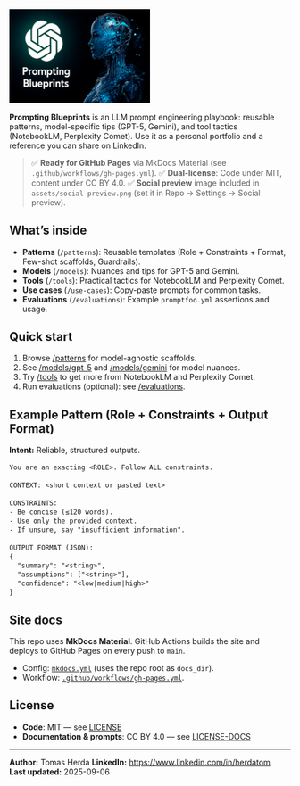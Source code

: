 <img src="assets/prompting_blueprints_herda.png" alt="Prompting Blueprints" width="50%">

**Prompting Blueprints** is an LLM prompt engineering playbook: reusable patterns, model-specific tips (GPT-5, Gemini), and tool tactics (NotebookLM, Perplexity Comet).
Use it as a personal portfolio and a reference you can share on LinkedIn.

> ✅ **Ready for GitHub Pages** via MkDocs Material (see `.github/workflows/gh-pages.yml`).
> ✅ **Dual-license**: Code under MIT, content under CC BY 4.0.
> ✅ **Social preview** image included in `assets/social-preview.png` (set it in Repo → Settings → Social preview).

## What’s inside
- **Patterns** (`/patterns`): Reusable templates (Role + Constraints + Format, Few-shot scaffolds, Guardrails).
- **Models** (`/models`): Nuances and tips for GPT-5 and Gemini.
- **Tools** (`/tools`): Practical tactics for NotebookLM and Perplexity Comet.
- **Use cases** (`/use-cases`): Copy-paste prompts for common tasks.
- **Evaluations** (`/evaluations`): Example `promptfoo.yml` assertions and usage.

## Quick start
1. Browse [/patterns](./patterns) for model-agnostic scaffolds.
2. See [/models/gpt-5](./models/gpt-5) and [/models/gemini](./models/gemini) for model nuances.
3. Try [/tools](./tools) to get more from NotebookLM and Perplexity Comet.
4. Run evaluations (optional): see [/evaluations](./evaluations).

## Example Pattern (Role + Constraints + Output Format)
**Intent:** Reliable, structured outputs.
```text
You are an exacting <ROLE>. Follow ALL constraints.

CONTEXT: <short context or pasted text>

CONSTRAINTS:
- Be concise (≤120 words).
- Use only the provided context.
- If unsure, say "insufficient information".

OUTPUT FORMAT (JSON):
{
  "summary": "<string>",
  "assumptions": ["<string>"],
  "confidence": "<low|medium|high>"
}
```

## Site docs
This repo uses **MkDocs Material**. GitHub Actions builds the site and deploys to GitHub Pages on every push to `main`.
- Config: [`mkdocs.yml`](./mkdocs.yml) (uses the repo root as `docs_dir`).
- Workflow: [`.github/workflows/gh-pages.yml`](.github/workflows/gh-pages.yml).

## License
- **Code**: MIT — see [LICENSE](./LICENSE)
- **Documentation & prompts**: CC BY 4.0 — see [LICENSE-DOCS](./LICENSE-DOCS)

---

**Author:** Tomas Herda
**LinkedIn:** https://www.linkedin.com/in/herdatom  
**Last updated:** 2025-09-06
